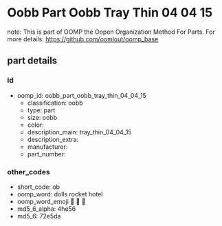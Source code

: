 # Oobb Part Oobb Tray Thin 04 04 15  

note: This is part of OOMP the Oopen Organization Method For Parts. For more details: https://github.com/oomlout/oomp_base

##  part details





### id
* oomp_id: oobb_part_oobb_tray_thin_04_04_15
  * classification: oobb
  * type: part
  * size: oobb
  * color: 
  * description_main: tray_thin_04_04_15
  * description_extra: 
  * manufacturer: 
  * part_number: 

### other_codes
* short_code: ob
* oomp_word: dolls rocket hotel
* oomp_word_emoji :dolls: :rocket: :hotel:
* md5_6_alpha: 4he56
* md5_6: 72e5da